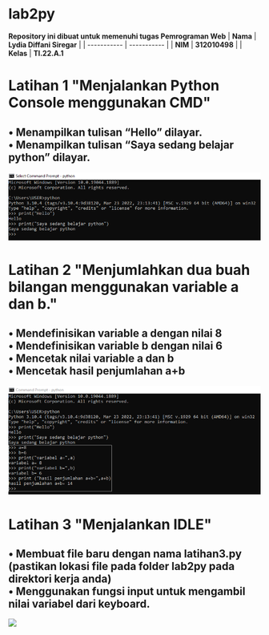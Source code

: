 # lab2py

<strong>Repository ini dibuat untuk memenuhi tugas Pemrograman Web</strong>
| <strong>Nama</strong>      | <strong>Lydia Diffani Siregar</strong>  |
| ----------- | ----------- |
| <strong>NIM</strong>     | <strong>312010498</strong>       |
| <strong>Kelas</strong>   | <strong>TI.22.A.1</strong>       

# <strong>Latihan 1 "Menjalankan Python Console menggunakan CMD"</strong>
## • Menampilkan tulisan “Hello” dilayar. <br>• Menampilkan tulisan “Saya sedang belajar python” dilayar.</br>
![](foto/1.png)

# <strong>Latihan 2 "Menjumlahkan dua buah bilangan menggunakan variable a dan b."</strong>
## • Mendefinisikan variable a dengan nilai 8<br>• Mendefinisikan variable b dengan nilai 6</br>• Mencetak nilai variable a dan b<br>• Mencetak hasil penjumlahan a+b</br>
![](foto/2.png)

# <strong>Latihan 3 "Menjalankan IDLE"
## • Membuat file baru dengan nama latihan3.py (pastikan lokasi file pada folder lab2py pada direktori kerja anda)<br>• Menggunakan fungsi input untuk mengambil nilai variabel dari keyboard.</br>
![](foto/3.png)